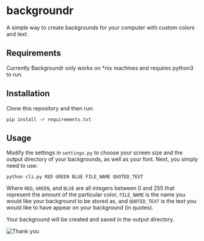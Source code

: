 # backgroundr
A simple way to create backgrounds for your computer with custom colors and text.

## Requirements
Currently Backgroundr only works on *nix machines and requires python3 to run.

## Installation
Clone this repository and then run:
```
pip install -r requirements.txt
```

## Usage
Modify the settings in ```settings.py``` to choose your screen size and the output directory of your backgrounds, as well as your font.  Next, you simply need to use:  
```
python cli.py RED GREEN BLUE FILE_NAME QUOTED_TEXT
```
Where ```RED```, ```GREEN```, and ```BLUE``` are all integers between 0 and 255 that represent the amount of the particular color, ```FILE_NAME``` is the name you would like your background to be stored as, and ```QUOTED_TEXT``` is the text you would like to have appear on your background (in quotes).  

Your background will be created and saved in the output directory.

![Thank you](https://github.com/smg247/backgroundr/blob/master/demo/thank_you.jpg?raw=true)
